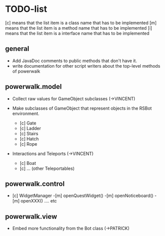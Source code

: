 TODO-list
=========

[c] means that the list item is a class name that has to be implemented
[m] means that the list item is a method name that has to be implemented
[i] means that the list item is a interface name that has to be implemented

general
-------
- Add JavaDoc comments to public methods that don't have it.
- write documentation for other script writers about the top-level methods of powerwalk

powerwalk.model
---------------
- Collect raw values for GameObject subclasses (->VINCENT)
- Make subclasses of GameObject that represent objects in the RSBot environment. 
    - [c] Gate
    - [c] Ladder
    - [c] Stairs
    - [c] Hatch
    - [c] Rope

- Interactions and Teleports (->VINCENT)
    - [c] Boat
    - [c] ... (other Teleportables)

powerwalk.control
-----------------
- [c] WidgetManager
    -[m] openQuestWidget()
    -[m] openNoticeboard()
    -[m] openXXX() .... etc

powerwalk.view
--------------
- Embed more functionality from the Bot class (->PATRICK)
